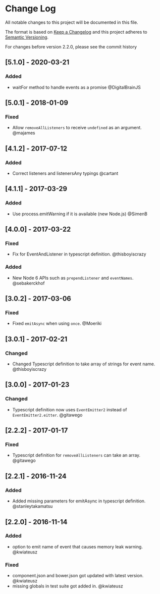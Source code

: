 # Change Log
All notable changes to this project will be documented in this file.

The format is based on [Keep a Changelog](http://keepachangelog.com/)
and this project adheres to [Semantic Versioning](http://semver.org/).

For changes before version 2.2.0, please see the commit history

## [5.1.0] - 2020-03-21
### Added
- waitFor method to handle events as a promise @DigitalBrainJS

## [5.0.1] - 2018-01-09

### Fixed
- Allow `removeAllListeners` to receive `undefined` as an argument. @majames

## [4.1.2] - 2017-07-12
### Added
- Correct listeners and listenersAny typings @cartant

## [4.1.1] - 2017-03-29
### Added
- Use process.emitWarning if it is available (new Node.js) @SimenB

## [4.0.0] - 2017-03-22
### Fixed
- Fix for EventAndListener in typescript definition. @thisboyiscrazy

### Added
- New Node 6 APIs such as `prependListener` and `eventNames`. @sebakerckhof

## [3.0.2] - 2017-03-06
### Fixed
- Fixed `emitAsync` when using `once`. @Moeriki

## [3.0.1] - 2017-02-21
### Changed
- Changed Typescript definition to take array of strings for event name. @thisboyiscrazy

## [3.0.0] - 2017-01-23
### Changed
- Typescript definition now uses `EventEmitter2` instead of `EventEmitter2.eitter`. @gitawego

## [2.2.2] - 2017-01-17
### Fixed
- Typescript definition for `removeAllListeners` can take an array. @gitawego

## [2.2.1] - 2016-11-24
### Added
- Added missing parameters for emitAsync in typescript definition. @stanleytakamatsu

## [2.2.0] - 2016-11-14
### Added
- option to emit name of event that causes memory leak warning. @kwiateusz

### Fixed
- component.json and bower.json got updated with latest version. @kwiateusz
- missing globals in test suite got added in.  @kwiateusz
